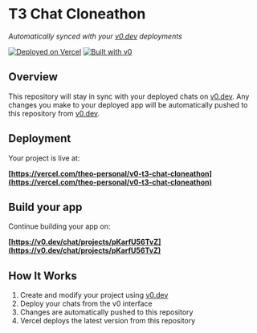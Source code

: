 # T3 Chat Cloneathon

*Automatically synced with your [v0.dev](https://v0.dev) deployments*

[![Deployed on Vercel](https://img.shields.io/badge/Deployed%20on-Vercel-black?style=for-the-badge&logo=vercel)](https://vercel.com/theo-personal/v0-t3-chat-cloneathon)
[![Built with v0](https://img.shields.io/badge/Built%20with-v0.dev-black?style=for-the-badge)](https://v0.dev/chat/projects/pKarfU56TvZ)

## Overview

This repository will stay in sync with your deployed chats on [v0.dev](https://v0.dev).
Any changes you make to your deployed app will be automatically pushed to this repository from [v0.dev](https://v0.dev).

## Deployment

Your project is live at:

**[https://vercel.com/theo-personal/v0-t3-chat-cloneathon](https://vercel.com/theo-personal/v0-t3-chat-cloneathon)**

## Build your app

Continue building your app on:

**[https://v0.dev/chat/projects/pKarfU56TvZ](https://v0.dev/chat/projects/pKarfU56TvZ)**

## How It Works

1. Create and modify your project using [v0.dev](https://v0.dev)
2. Deploy your chats from the v0 interface
3. Changes are automatically pushed to this repository
4. Vercel deploys the latest version from this repository

